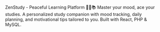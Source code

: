 ZenStudy - Peaceful Learning Platform 🧘‍♀️📚
Master your mood, ace your studies. A personalized study companion with mood tracking, daily planning, and motivational tips tailored to you. Built with React, PHP & MySQL.
